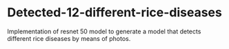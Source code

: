 # Detected-12-different-rice-diseases
Implementation of resnet 50 model to generate a model that detects different rice diseases by means of photos.
